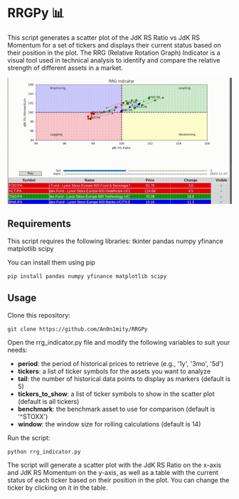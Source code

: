 # RRGPy :bar_chart:

This script generates a scatter plot of the JdK RS Ratio vs JdK RS Momentum for a set of tickers and displays their current status based on their position in the plot. The RRG (Relative Rotation Graph) Indicator is a visual tool used in technical analysis to identify and compare the relative strength of different assets in a market.

![](rrgpy.gif)

## Requirements

This script requires the following libraries:
    tkinter
    pandas
    numpy
    yfinance
    matplotlib
    scipy

You can install them using pip

    pip install pandas numpy yfinance matplotlib scipy

## Usage

Clone this repository:

    git clone https://github.com/An0n1mity/RRGPy

Open the rrg_indicator.py file and modify the following variables to suit your needs:

- **period**: the period of historical prices to retrieve (e.g., '1y', '3mo', '5d')
- **tickers**: a list of ticker symbols for the assets you want to analyze
- **tail**: the number of historical data points to display as markers (default is 5)
- **tickers_to_show**: a list of ticker symbols to show in the scatter plot (default is all tickers)
- **benchmark**: the benchmark asset to use for comparison (default is '^STOXX')
- **window**: the window size for rolling calculations (default is 14)

Run the script:

    python rrg_indicator.py

The script will generate a scatter plot with the JdK RS Ratio on the x-axis and JdK RS Momentum on the y-axis, as well as a table with the current status of each ticker based on their position in the plot. You can change the ticker by clicking on it in the table.
